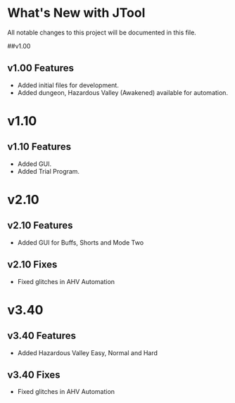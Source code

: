 # What's New with JTool

All notable changes to this project will be documented in this file.

##v1.00

## v1.00 Features

- Added initial files for development.
- Added dungeon, Hazardous Valley (Awakened) available for automation.

# v1.10

## v1.10 Features

- Added GUI.
- Added Trial Program.

# v2.10

## v2.10 Features

- Added GUI for Buffs, Shorts and Mode Two

## v2.10 Fixes

- Fixed glitches in AHV Automation

# v3.40

## v3.40 Features

- Added Hazardous Valley Easy, Normal and Hard

## v3.40 Fixes

- Fixed glitches in AHV Automation